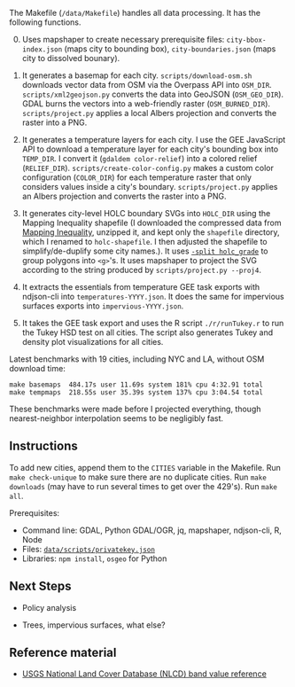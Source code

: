 The Makefile (`/data/Makefile`) handles all data processing. It has the following functions.

0. Uses mapshaper to create necessary prerequisite files: `city-bbox-index.json` (maps city to bounding box), `city-boundaries.json` (maps city to dissolved bounary).

1. It generates a basemap for each city. `scripts/download-osm.sh` downloads vector data from OSM via the Overpass API into `OSM_DIR`. `scripts/xml2geojson.py` converts the data into GeoJSON (`OSM_GEO_DIR`). GDAL burns the vectors into a web-friendly raster (`OSM_BURNED_DIR`). `scripts/project.py` applies a local Albers projection and converts the raster into a PNG.

2. It generates a temperature layers for each city. I use the GEE JavaScript API to download a temperature layer for each city's bounding box into `TEMP_DIR`. I convert it (`gdaldem color-relief`) into a colored relief (`RELIEF_DIR`). `scripts/create-color-config.py` makes a custom color configuration (`COLOR_DIR`) for each temperature raster that only considers values inside a city's boundary. `scripts/project.py` applies an Albers projection and converts the raster into a PNG.

3. It generates city-level HOLC boundary SVGs into `HOLC_DIR` using the Mapping Inequality shapefile (I downloaded the compressed data from [Mapping Inequality](https://dsl.richmond.edu/panorama/redlining/#loc=11/40.809/-74.187&˜city=manhattan-ny&area=D3&text=intro), unzipped it, and kept only the `shapefile` directory, which I renamed to `holc-shapefile`. I then adjusted the shapefile to simplify/de-duplify some city names.). It uses [`-split holc_grade`](https://github.com/mbloch/mapshaper/wiki/Command-Reference#-split) to group polygons into `<g>`'s. It uses mapshaper to project the SVG according to the string produced by `scripts/project.py --proj4`.

4. It extracts the essentials from temperature GEE task exports with ndjson-cli into `temperatures-YYYY.json`. It does the same for impervious surfaces exports into `impervious-YYYY.json`.

5. It takes the GEE task export and uses the R script `./r/runTukey.r` to run the Tukey HSD test on all cities. The script also generates Tukey and density plot visualizations for all cities.

Latest benchmarks with 19 cities, including NYC and LA, without OSM download time:
```
make basemaps  484.17s user 11.69s system 181% cpu 4:32.91 total
make tempmaps  218.55s user 35.39s system 137% cpu 3:04.54 total
```

These benchmarks were made before I projected everything, though nearest-neighbor interpolation seems to be negligibly fast.

## Instructions

To add new cities, append them to the `CITIES` variable in the Makefile. Run `make check-unique` to make sure there are no duplicate cities. Run `make downloads` (may have to run several times to get over the 429's). Run `make all`.

Prerequisites:
* Command line: GDAL, Python GDAL/OGR, jq, mapshaper, ndjson-cli, R, Node
* Files: [`data/scripts/privatekey.json`](https://developers.google.com/earth-engine/guides/service_account)
* Libraries: `npm install`, `osgeo` for Python

## Next Steps

* Policy analysis

* Trees, impervious surfaces, what else?

## Reference material

* [USGS National Land Cover Database (NLCD) band value reference](https://developers.google.com/earth-engine/datasets/catalog/USGS_NLCD_RELEASES_2016_REL#bands)